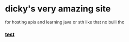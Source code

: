 # dicky's very amazing site

for hosting apis and learning java or sth like that
no bulli thx

### [test](Addition%20Polymers%20(2).pptx)
